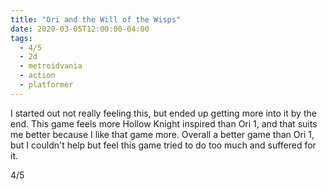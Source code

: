 ```yaml
---
title: "Ori and the Will of the Wisps"
date: 2020-03-05T12:00:00-04:00
tags:
  - 4/5
  - 2d
  - metroidvania
  - action
  - platformer
---
```


I started out not really feeling this, but ended up getting more into it by the end. This game feels more Hollow Knight inspired than Ori 1, and that suits me better because I like that game more. Overall a better game than Ori 1, but I couldn't help but feel this game tried to do too much and suffered for it.

4/5
